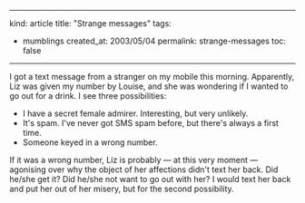 -----
kind: article
title: "Strange messages"
tags:
- mumblings
created_at: 2003/05/04
permalink: strange-messages
toc: false
-----

<p>I got a text message from a stranger on my mobile this morning. Apparently, Liz was given my number by Louise, and she was wondering if I wanted to go out for a drink. I see three possibilities:</p>

<ul>
<li>I have a secret female admirer. Interesting, but very unlikely.</li>
<li>It's spam. I've never got SMS spam before, but there's always a first time.</li>
<li>Someone keyed in a wrong number.</li>
</ul>

<p>If it was a wrong number, Liz is probably &mdash; at this very moment &mdash; agonising over why the object of her affections didn't text her back. Did he/she get it? Did he/she not want to go out with her? I would text her back and put her out of her misery, but for the second possibility.</p>


